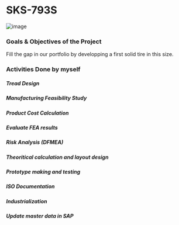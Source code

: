 # SKS-793S

![image](https://github.com/Oshintha/SKS-793S/assets/155742370/effc4c5f-7a30-4741-a2d6-697275b133cd)
<h3>Goals & Objectives of the Project</h3>
Fill the gap in our portfolio by developping a first solid tire in this size.

<h3>Activities Done by myself</h3>
<h5>Tread Design</h5>
<h5>Manufacturing Feasibility Study</h5>
<h5>Product Cost Calculation</h5>
<h5>Evaluate FEA results</h5>
<h5>Risk Analysis (DFMEA)</h5>
<h5>Theoritical calculation and layout design</h5>
<h5>Prototype making and testing</h5>
<h5>ISO Documentation</h5>
<h5>Industrialization</h5>
<h5>Update master data in SAP</h5>
